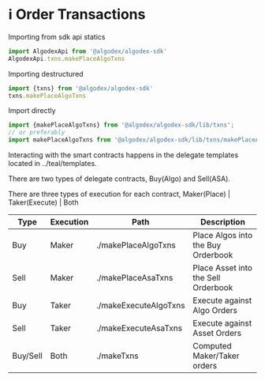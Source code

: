 # ℹ Order Transactions

Importing from sdk api statics

```jsx
import AlgodexApi from '@algodex/algodex-sdk'
AlgodexApi.txns.makePlaceAlgoTxns
```


Importing destructured
```jsx
import {txns} from '@algodex/algodex-sdk'
txns.makePlaceAlgoTxns
```

Import directly

```jsx
import {makePlaceAlgoTxns} from '@algodex/algodex-sdk/lib/txns';
// or preferably
import makePlaceAlgoTxns from '@algodex/algodex-sdk/lib/txns/makePlaceAlgoTxns';
```


Interacting with the smart contracts happens in the delegate templates
located in ../teal/templates. 

There are two types of delegate contracts, Buy(Algo) and Sell(ASA).

There are three types of execution for each contract, Maker(Place) | Taker(Execute) | Both

| Type     | Execution | Path                  | Description                         | 
|----------|-----------|-----------------------|-------------------------------------|
| Buy      | Maker     | ./makePlaceAlgoTxns   | Place Algos into the Buy Orderbook  |
| Sell     | Maker     | ./makePlaceAsaTxns    | Place Asset into the Sell Orderbook |
| Buy      | Taker     | ./makeExecuteAlgoTxns | Execute against Algo Orders         | 
| Sell     | Taker     | ./makeExecuteAsaTxns  | Execute against Asset Orders        |
| Buy/Sell | Both      | ./makeTxns            | Computed Maker/Taker orders         |
